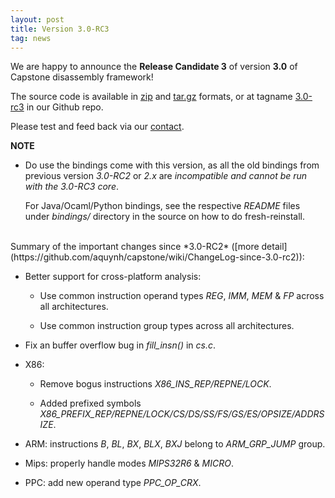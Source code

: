 ```yaml
---
layout: post
title: Version 3.0-RC3
tag: news
---
```


We are happy to announce the **Release Candidate 3** of version **3.0** of Capstone disassembly framework!

The source code is available in [zip](https://github.com/aquynh/capstone/archive/3.0-rc3.zip) and [tar.gz](https://github.com/aquynh/capstone/archive/3.0-rc3.tar.gz) formats, or at tagname [3.0-rc3](https://github.com/aquynh/capstone/releases/tag/3.0-rc3) in our Github repo.

Please test and feed back via our [contact](contact.html).

**NOTE**

- Do use the bindings come with this version, as all the old bindings from previous version *3.0-RC2* or *2.x* are *incompatible and cannot be run with the *3.0-RC3* core*.

  For Java/Ocaml/Python bindings, see the respective *README* files under *bindings/* directory in the source on how to do fresh-reinstall.

<br>
Summary of the important changes since *3.0-RC2* ([more detail](https://github.com/aquynh/capstone/wiki/ChangeLog-since-3.0-rc2)):

- Better support for cross-platform analysis:

    - Use common instruction operand types *REG*, *IMM*, *MEM* & *FP* across all architectures.

    - Use common instruction group types across all architectures.

- Fix an buffer overflow bug in *fill_insn()* in *cs.c*.

- X86:

    - Remove bogus instructions *X86_INS_REP/REPNE/LOCK*.

    - Added prefixed symbols *X86_PREFIX_REP/REPNE/LOCK/CS/DS/SS/FS/GS/ES/OPSIZE/ADDRSIZE*.

- ARM: instructions *B*, *BL*, *BX*, *BLX*, *BXJ* belong to *ARM_GRP_JUMP* group.

- Mips: properly handle modes *MIPS32R6* & *MICRO*.

- PPC: add new operand type *PPC_OP_CRX*.
